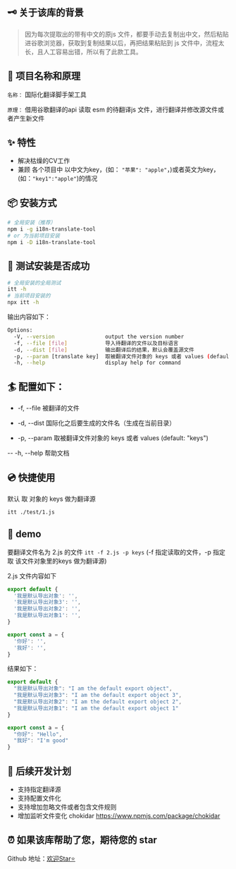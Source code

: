 ## 🗝 关于该库的背景

> 因为每次提取出的带有中文的原js 文件，都要手动去复制出中文，然后粘贴进谷歌浏览器，获取到复制结果以后，再把结果粘贴到 js 文件中，流程太长，且人工容易出错，所以有了此款工具。

## 🎉 项目名称和原理

`名称：` 国际化翻译脚手架工具

`原理：` 借用谷歌翻译的api 读取 esm 的待翻译js 文件，进行翻译并修改源文件或者产生新文件


## ✨ 特性
- 解决枯燥的CV工作
- 兼顾 各个项目中 以中文为key，(如： `"苹果": "apple"`，)或者英文为key，(如：`"key1":"apple"`)的情况


## 📦 安装方式

```bash
# 全局安装（推荐）
npm i -g i18n-translate-tool
# or 为当前项目安装
npm i -D i18n-translate-tool
```

## 🔔 测试安装是否成功

```bash
# 全局安装的全局测试
itt -h
# 当前项目安装的
npx itt -h
```

输出内容如下：
```bash
Options:
  -V, --version                output the version number
  -f, --file [file]            导入待翻译的文件以及目标语言
  -d, --dist [file]            输出翻译后的结果，默认会覆盖源文件
  -p, --param [translate key]  取被翻译文件对象的 keys 或者 values (default: "keys")
  -h, --help                   display help for command
```

## 🏄 配置如下：

- -f, --file 被翻译的文件

- -d, --dist 国际化之后要生成的文件名（生成在当前目录）

- -p, --param 取被翻译文件对象的 keys 或者 values (default: "keys")

-- -h, --help 帮助文档

## 💿 快捷使用
默认 取 对象的 keys 做为翻译源 
```bash
itt ./test/1.js
```

## 📝 demo

要翻译文件名为 2.js 的文件
`itt -f 2.js -p keys` 
(-f 指定读取的文件，-p 指定取 该文件对象里的keys 做为翻译源)

2.js 文件内容如下

```js
export default {
  '我是默认导出对象': '',
  '我是默认导出对象3': '',
  '我是默认导出对象2': '',
  '我是默认导出对象1': '',
}

export const a = {
  '你好': '',
  '我好': '',
}
```

结果如下：

```js
export default {
  "我是默认导出对象": "I am the default export object",
  "我是默认导出对象3": "I am the default export object 3",
  "我是默认导出对象2": "I am the default export object 2",
  "我是默认导出对象1": "I am the default export object 1"
}

export const a = {
  "你好": "Hello",
  "我好": "I'm good"
}

```

## 📣 后续开发计划

- 支持指定翻译源
- 支持配置文件化
- 支持增加忽略文件或者包含文件规则
- 增加监听文件变化 chokidar https://www.npmjs.com/package/chokidar

## ⏰ 如果该库帮助了您，期待您的 star

Github 地址：[欢迎Star⭐️](https://github.com/fu1996/webpack-plugins-loaders/tree/main/packages/i18n-translate-tool)


